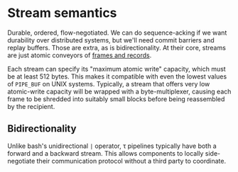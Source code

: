# Stream semantics
Durable, ordered, flow-negotiated. We can do sequence-acking if we want durability over distributed systems, but we'll need commit barriers and replay buffers. Those are extra, as is bidirectionality. At their core, streams are just atomic conveyors of [frames and records](records.md).

Each stream can specify its "maximum atomic write" capacity, which must be at least 512 bytes. This makes it compatible with even the lowest values of `PIPE_BUF` on UNIX systems. Typically, a stream that offers very low atomic-write capacity will be wrapped with a byte-multiplexer, causing each frame to be shredded into suitably small blocks before being reassembled by the recipient.


## Bidirectionality
Unlike bash's unidirectional `|` operator, τ pipelines typically have both a forward and a backward stream. This allows components to locally side-negotiate their communication protocol without a third party to coordinate.
